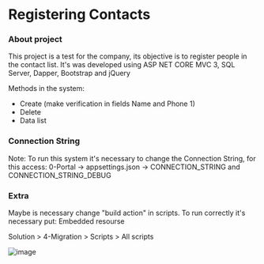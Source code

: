 # Registering Contacts

### About project
This project is a test for the company, its objective is to register people in the contact list.
It's was developed using ASP NET CORE MVC 3, SQL Server, Dapper, Bootstrap and jQuery

Methods in the system:
- Create (make verification in fields Name and Phone 1)
- Delete
- Data list

### Connection String
Note: To run this system it's necessary to change the Connection String, for this access: 0-Portal -> appsettings.json -> CONNECTION_STRING and CONNECTION_STRING_DEBUG

### Extra
Maybe is necessary change "build action" in scripts. To run correctly it's necessary put: Embedded resourse

Solution > 4-Migration > Scripts > All scripts

![image](https://github.com/heberGustavo/teste-best-projects/assets/44476616/bffd384d-6d79-4a3b-820b-3d16bcee19be)
